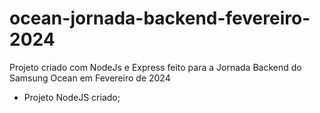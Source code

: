 # ocean-jornada-backend-fevereiro-2024
Projeto criado com NodeJs e Express feito para a Jornada Backend do Samsung Ocean em Fevereiro de 2024
- Projeto NodeJS criado;
